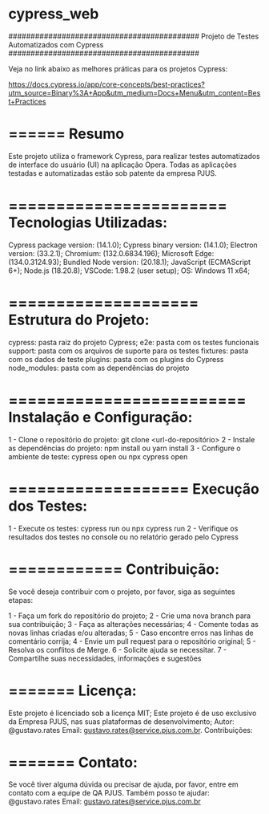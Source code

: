 # cypress_web

###########################################
Projeto de Testes Automatizados com Cypress
###########################################

Veja no link abaixo as melhores práticas para os projetos Cypress:

https://docs.cypress.io/app/core-concepts/best-practices?utm_source=Binary%3A+App&utm_medium=Docs+Menu&utm_content=Best+Practices


======
Resumo
======

Este projeto utiliza o framework Cypress, para realizar testes automatizados de interface do usuário (UI) na aplicação Opera.
Todas as aplicações testadas e automatizadas estão sob patente da empresa PJUS.

=======================
Tecnologias Utilizadas:
=======================

Cypress package version: (14.1.0);
Cypress binary version: (14.1.0);
Electron version: (33.2.1);
Chromium: (132.0.6834.196);
Microsoft Edge: (134.0.3124.93);
Bundled Node version: (20.18.1);
JavaScript (ECMAScript 6+);
Node.js (18.20.8);
VSCode: 1.98.2 (user setup);
OS: Windows 11 x64;

====================
Estrutura do Projeto:
====================

cypress: pasta raiz do projeto Cypress;
e2e: pasta com os testes funcionais
support: pasta com os arquivos de suporte para os testes
fixtures: pasta com os dados de teste
plugins: pasta com os plugins do Cypress
node_modules: pasta com as dependências do projeto

=========================
Instalação e Configuração:
=========================

1 - Clone o repositório do projeto: git clone <url-do-repositório>
2 - Instale as dependências do projeto: npm install ou yarn install
3 - Configure o ambiente de teste: cypress open ou npx cypress open

===================
Execução dos Testes:
===================

1 - Execute os testes: cypress run ou npx cypress run
2 - Verifique os resultados dos testes no console ou no relatório gerado pelo Cypress

============
Contribuição:
============

Se você deseja contribuir com o projeto, por favor, siga as seguintes etapas:

1 - Faça um fork do repositório do projeto;
2 - Crie uma nova branch para sua contribuição;
3 - Faça as alterações necessárias;
4 - Comente todas as novas linhas criadas e/ou alteradas;
5 - Caso encontre erros nas linhas de comentário corrija;
4 - Envie um pull request para o repositório original;
5 - Resolva os conflitos de Merge.
6 - Solicite ajuda se necessitar.
7 - Compartilhe suas necessidades, informações e sugestões

=======
Licença:
=======

Este projeto é licenciado sob a licença MIT;
Este projeto é de uso exclusivo da Empresa PJUS, nas suas plataformas de desenvolvimento;
Autor: @gustavo.rates Email: gustavo.rates@service.pjus.com.br.
Contribuições: <nome> <Email>

=======
Contato:
=======

Se você tiver alguma dúvida ou precisar de ajuda, por favor, entre em contato com a equipe de QA PJUS.
Também posso te ajudar: @gustavo.rates Email: gustavo.rates@service.pjus.com.br